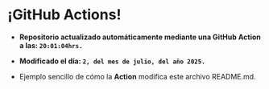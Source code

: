 # ¡GitHub Actions!
* **Repositorio actualizado automáticamente mediante una GitHub Action a las: `20:01:04hrs.`**
* **Modificado el día: `2, del mes de julio, del año 2025.`**

* Ejemplo sencillo de cómo la **Action** modifica este archivo README.md.
